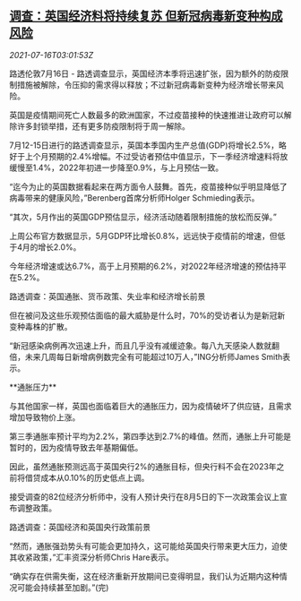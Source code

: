 <!--1626406262000-->
[调查：英国经济料将持续复苏 但新冠病毒新变种构成风险](https://cn.reuters.com/article/poll-uk-economy-recovery-covid-risk-0716-idCNKBS2EM099)
------

<div><i>2021-07-16T03:01:53Z</i></div><p>路透伦敦7月16日 - 路透调查显示，英国经济本季将迅速扩张，因为额外的防疫限制措施被解除，令压抑的需求得以释放；不过新冠病毒新变种为经济增长带来风险。</p><p>英国是疫情期间死亡人数最多的欧洲国家，不过疫苗接种的快速推进让政府可以解除许多封锁举措，还有更多防疫限制将于周一解除。</p><p>7月12-15日进行的路透调查显示，英国本季国内生产总值(GDP)将增长2.5%，略好于上个月预期的2.4%增幅。不过受访者预估中值显示，下一季经济增速料将放缓慢至1.4%，2022年初进一步降至0.9%，与上月预估一致。</p><p>“迄今为止的英国数据看起来在两方面令人鼓舞。首先，疫苗接种似乎明显降低了病毒带来的健康风险，”Berenberg首席分析师Holger Schmieding表示。</p><p>“其次，5月作出的英国GDP预估显示，经济活动随着限制措施的放松而反弹。”</p><p>上周公布官方数据显示，5月GDP环比增长0.8%，远远快于疫情前的增速，但低于4月的增长2.0%。</p><p>今年经济增速或达6.7%，高于上月预期的6.2%，对2022年经济增速的预估持平在5.2%。</p><p>路透调查：英国通胀、货币政策、失业率和经济增长前景</p><p>但在被问及这些乐观预估面临的最大威胁是什么时，70%的受访者认为是新冠新变种毒株的扩散。</p><p>“新冠感染病例再次迅速上升，而且几乎没有减缓迹象。每八九天感染人数就翻倍，未来几周每日新增病例数完全有可能超过10万人，”ING分析师James Smith表示。</p><p>**通胀压力**</p><p>与其他国家一样，英国也面临着巨大的通胀压力，因为疫情破坏了供应链，且需求增加导致物价上涨。</p><p>第三季通胀率预计平均为2.2%，第四季达到2.7%的峰值。然而，通胀上升可能是暂时的，因为疫情导致去年基期偏低。</p><p>因此，虽然通胀预测远高于英国央行2%的通胀目标，但央行料不会在2023年之前将借贷成本从0.10%的历史低点上调。</p><p>接受调查的82位经济分析师中，没有人预计央行在8月5日的下一次政策会议上宣布调整政策。</p><p>路透调查：英国经济和英国央行政策前景</p><p>“然而，通胀强劲势头有可能会更加持久，这可能给英国央行带来更大压力，迫使其收紧政策，”汇丰资深分析师Chris Hare表示。</p><p>“确实存在供需失衡，这在经济重新开放期间已变得明显，我们认为近期内这种情况可能会持续甚至加剧。”(完)</p>
